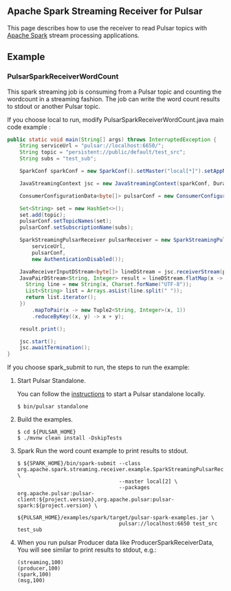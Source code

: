 <!--

    Licensed to the Apache Software Foundation (ASF) under one
    or more contributor license agreements.  See the NOTICE file
    distributed with this work for additional information
    regarding copyright ownership.  The ASF licenses this file
    to you under the Apache License, Version 2.0 (the
    "License"); you may not use this file except in compliance
    with the License.  You may obtain a copy of the License at

      http://www.apache.org/licenses/LICENSE-2.0

    Unless required by applicable law or agreed to in writing,
    software distributed under the License is distributed on an
    "AS IS" BASIS, WITHOUT WARRANTIES OR CONDITIONS OF ANY
    KIND, either express or implied.  See the License for the
    specific language governing permissions and limitations
    under the License.

-->

## Apache Spark Streaming Receiver for Pulsar

This page describes how to use the receiver to read Pulsar topics with [Apache Spark](https://spark.apache.org/) stream processing applications.

## Example

### PulsarSparkReceiverWordCount

This spark streaming job is consuming from a Pulsar topic and counting the wordcount in a streaming fashion. The job can write the word count results
to stdout or another Pulsar topic.

If you choose local to run, modify PulsarSparkReceiverWordCount.java main code example :
```java
public static void main(String[] args) throws InterruptedException {
    String serviceUrl = "pulsar://localhost:6650/";
    String topic = "persistent://public/default/test_src";
    String subs = "test_sub";

    SparkConf sparkConf = new SparkConf().setMaster("local[*]").setAppName("Pulsar Spark Example");

    JavaStreamingContext jsc = new JavaStreamingContext(sparkConf, Durations.seconds(60));

    ConsumerConfigurationData<byte[]> pulsarConf = new ConsumerConfigurationData();

    Set<String> set = new HashSet<>();
    set.add(topic);
    pulsarConf.setTopicNames(set);
    pulsarConf.setSubscriptionName(subs);

    SparkStreamingPulsarReceiver pulsarReceiver = new SparkStreamingPulsarReceiver(
        serviceUrl,
        pulsarConf,
        new AuthenticationDisabled());

    JavaReceiverInputDStream<byte[]> lineDStream = jsc.receiverStream(pulsarReceiver);
    JavaPairDStream<String, Integer> result = lineDStream.flatMap(x -> {
      String line = new String(x, Charset.forName("UTF-8"));
      List<String> list = Arrays.asList(line.split(" "));
      return list.iterator();
    })
        .mapToPair(x -> new Tuple2<String, Integer>(x, 1))
        .reduceByKey((x, y) -> x + y);

    result.print();

    jsc.start();
    jsc.awaitTermination();
}
```

If you choose spark_submit to run, the steps to run the example:

1. Start Pulsar Standalone.

    You can follow the [instructions](https://pulsar.apache.org/docs/en/standalone/) to start a Pulsar standalone locally.

    ```shell
    $ bin/pulsar standalone
    ```
    
2. Build the examples.

    ```shell
    $ cd ${PULSAR_HOME}
    $ ./mvnw clean install -DskipTests
    ```

3. Spark Run the word count example to print results to stdout.

    ```shell
    $ ${SPARK_HOME}/bin/spark-submit --class org.apache.spark.streaming.receiver.example.SparkStreamingPulsarReceiverExample \
                                     --master local[2] \ 
                                     --packages org.apache.pulsar:pulsar-client:${project.version},org.apache.pulsar:pulsar-spark:${project.version} \
                                     ${PULSAR_HOME}/examples/spark/target/pulsar-spark-examples.jar \ 
                                     pulsar://localhost:6650 test_src test_sub
    ```       

4. When you run pulsar Producer data like ProducerSparkReceiverData, You will see similar to print results to stdout, e.g.:

    ```shell
    (streaming,100)
    (producer,100)
    (spark,100)
    (msg,100)
    ```
